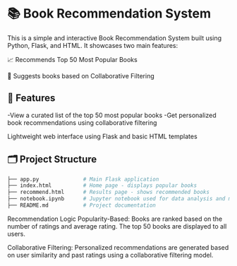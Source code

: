 # 📚 Book Recommendation System
This is a simple and interactive Book Recommendation System built using Python, Flask, and HTML. It showcases two main features:

📈 Recommends Top 50 Most Popular Books

🤝 Suggests books based on Collaborative Filtering

## 🚀 Features

-View a curated list of the top 50 most popular books
-Get personalized book recommendations using collaborative filtering

Lightweight web interface using Flask and basic HTML templates

## 🗂️ Project Structure
```bash
├── app.py              # Main Flask application
├── index.html          # Home page - displays popular books
├── recommend.html      # Results page - shows recommended books
├── notebook.ipynb      # Jupyter notebook used for data analysis and model building
├── README.md           # Project documentation

```
Recommendation Logic
Popularity-Based: Books are ranked based on the number of ratings and average rating. The top 50 books are displayed to all users.

Collaborative Filtering: Personalized recommendations are generated based on user similarity and past ratings using a collaborative filtering model.
